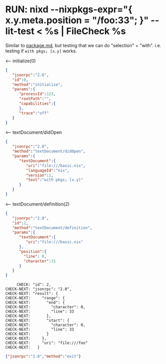 # RUN: nixd --nixpkgs-expr="{ x.y.meta.position = \"/foo:33\"; }" --lit-test < %s | FileCheck %s

Similar to [package.md](./package.md), but testing that we can do "selection" + "with".
i.e. testing if `with pkgs; [x.y]` works.

<-- initialize(0)

```json
{
   "jsonrpc":"2.0",
   "id":0,
   "method":"initialize",
   "params":{
      "processId":123,
      "rootPath":"",
      "capabilities":{
      },
      "trace":"off"
   }
}
```


<-- textDocument/didOpen

```json
{
   "jsonrpc":"2.0",
   "method":"textDocument/didOpen",
   "params":{
      "textDocument":{
         "uri":"file:///basic.nix",
         "languageId":"nix",
         "version":1,
         "text":"with pkgs; [x.y]"
      }
   }
}
```

<-- textDocument/definition(2)


```json
{
   "jsonrpc":"2.0",
   "id":2,
   "method":"textDocument/definition",
   "params":{
      "textDocument":{
         "uri":"file:///basic.nix"
      },
      "position":{
        "line": 0,
        "character":15
      }
   }
}
```

```
     CHECK: "id": 2,
CHECK-NEXT: "jsonrpc": "2.0",
CHECK-NEXT: "result": {
CHECK-NEXT:     "range": {
CHECK-NEXT:       "end": {
CHECK-NEXT:         "character": 0,
CHECK-NEXT:         "line": 33
CHECK-NEXT:       },
CHECK-NEXT:       "start": {
CHECK-NEXT:         "character": 0,
CHECK-NEXT:         "line": 33
CHECK-NEXT:       }
CHECK-NEXT:     },
CHECK-NEXT:     "uri": "file:///foo"
CHECK-NEXT:   }
```


```json
{"jsonrpc":"2.0","method":"exit"}
```
